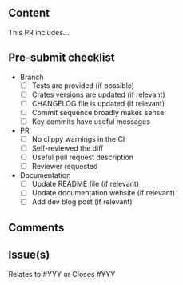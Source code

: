 ## Content
<!-- Explain the reason for this change, if a feature is added, a bug is fixed, ... -->
This PR includes...

## Pre-submit checklist

- Branch
  - [ ] Tests are provided (if possible)
  - [ ] Crates versions are updated (if relevant)
  - [ ] CHANGELOG file is updated (if relevant)
  - [ ] Commit sequence broadly makes sense
  - [ ] Key commits have useful messages
- PR
  - [ ] No clippy warnings in the CI
  - [ ] Self-reviewed the diff
  - [ ] Useful pull request description
  - [ ] Reviewer requested
- Documentation
  - [ ] Update README file (if relevant)
  - [ ] Update documentation website (if relevant)
  - [ ] Add dev blog post (if relevant)

## Comments
<!-- Some optional comments about the PR, such as how to run a command, or warnings about usage, .... -->

## Issue(s)
<!-- The issue(s) this PR relates to or closes -->
Relates to #YYY or Closes #YYY
